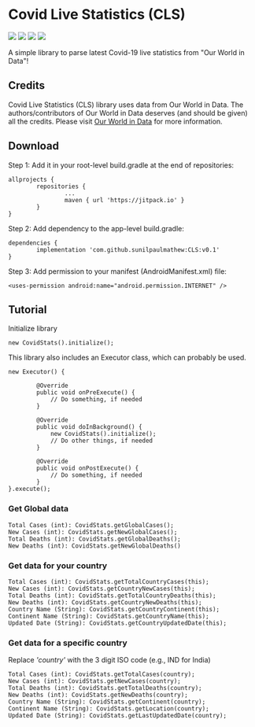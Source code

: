 # Covid Live Statistics (CLS)

![](https://img.shields.io/badge/CLS-v0.1-green)
![](https://img.shields.io/github/languages/top/sunilpaulmathew/covidlivestats)
![](https://img.shields.io/github/contributors/sunilpaulmathew/covidlivestats)
![](https://img.shields.io/github/license/sunilpaulmathew/covidlivestats)

A simple library to parse latest Covid-19 live statistics from "Our World in Data"!

## Credits
Covid Live Statistics (CLS) library uses data from Our World in Data. The authors/contributors of Our World in Data deserves (and should be given) all the credits. Please visit [Our World in Data](https://ourworldindata.org/) for more information.

## Download

Step 1: Add it in your root-level build.gradle at the end of repositories:
```
allprojects {
        repositories {
                ...
                maven { url 'https://jitpack.io' }
        }
}
```

Step 2: Add dependency to the app-level build.gradle:
```
dependencies {
        implementation 'com.github.sunilpaulmathew:CLS:v0.1'
}
```

Step 3: Add permission to your manifest (AndroidManifest.xml) file:
```
<uses-permission android:name="android.permission.INTERNET" />
```

## Tutorial

Initialize library
```
new CovidStats().initialize();
```

This library also includes an Executor class, which can probably be used.
```
new Executor() {

        @Override
        public void onPreExecute() {
            // Do something, if needed
        }

        @Override
        public void doInBackground() {           
            new CovidStats().initialize();
            // Do other things, if needed
        }

        @Override
        public void onPostExecute() {
            // Do something, if needed
        }
}.execute();
```

### Get Global data
```
Total Cases (int): CovidStats.getGlobalCases();
New Cases (int): CovidStats.getNewGlobalCases();
Total Deaths (int): CovidStats.getGlobalDeaths();
New Deaths (int): CovidStats.getNewGlobalDeaths()
```

### Get data for your country
```
Total Cases (int): CovidStats.getTotalCountryCases(this);
New Cases (int): CovidStats.getCountryNewCases(this);
Total Deaths (int): CovidStats.getTotalCountryDeaths(this);
New Deaths (int): CovidStats.getCountryNewDeaths(this);
Country Name (String): CovidStats.getCountryContinent(this);
Continent Name (String): CovidStats.getCountryName(this);
Updated Date (String): CovidStats.getCountryUpdatedDate(this);
```

### Get data for a specific country

Replace *'country'* with the 3 digit ISO code (e.g., IND for India)
```
Total Cases (int): CovidStats.getTotalCases(country);
New Cases (int): CovidStats.getNewCases(country);
Total Deaths (int): CovidStats.getTotalDeaths(country);
New Deaths (int): CovidStats.getNewDeaths(country);
Country Name (String): CovidStats.getContinent(country);
Continent Name (String): CovidStats.getLocation(country);
Updated Date (String): CovidStats.getLastUpdatedDate(country);
```